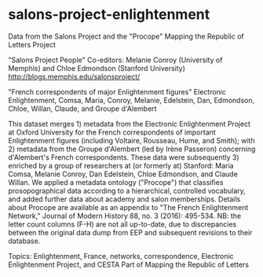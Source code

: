 # salons-project-enlightenment
Data from the Salons Project and the "Procope" Mapping the Republic of Letters Project

"Salons Project People"
Co-editors: Melanie Conroy (University of Memphis) and Chloe Edmondson (Stanford University)
http://blogs.memphis.edu/salonsproject/

"French correspondents of major Enlightenment figures"
Electronic Enlightenment, Comsa, Maria, Conroy, Melanie, Edelstein, Dan, Edmondson, Chloe, Willan, Claude, and Groupe d'Alembert

This dataset merges 1) metadata from the Electronic Enlightenment Project at Oxford University for the French correspondents of important Enlightenment figures (including Voltaire, Rousseau, Hume, and Smith); with 2) metadata from the Groupe d'Alembert (led by Irène Passeron) concerning d'Alembert's French correspondents. These data were subsequently 3) enriched by a group of researchers at (or formerly at) Stanford: Maria Comsa, Melanie Conroy, Dan Edelstein, Chloe Edmondson, and Claude Willan. We applied a metadata ontology ("Procope") that classifies prosopographical data according to a hierarchical, controlled vocabulary, and added further data about academy and salon memberships. Details about Procope are available as an appendix to "The French Enlightenment Network," Journal of Modern History 88, no. 3 (2016): 495-534. NB: the letter count columns (F-H) are not all up-to-date, due to discrepancies between the original data dump from EEP and subsequent revisions to their database.

Topics: Enlightenment, France, networks, correspondence, Electronic Enlightenment Project, and CESTA
Part of Mapping the Republic of Letters
